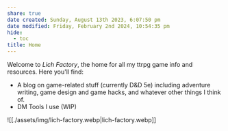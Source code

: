 ```yaml
---
share: true
date created: Sunday, August 13th 2023, 6:07:50 pm
date modified: Friday, February 2nd 2024, 10:54:35 pm
hide:
  - toc
title: Home
---
```



Welcome to *Lich Factory*, the home for all my ttrpg game info and resources. Here you'll find:

- A blog on game-related stuff (currently D&D 5e) including adventure writing, game design and game hacks, and whatever other things I think of. 
- DM Tools I use (WIP)

![[./assets/img/lich-factory.webp|lich-factory.webp]]